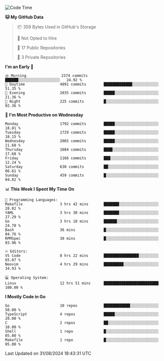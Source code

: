 <!--START_SECTION:waka-->
![Code Time](http://img.shields.io/badge/Code%20Time-858%20hrs%2014%20mins-blue)

**🐱 My GitHub Data** 

> 📦 359 Bytes Used in GitHub's Storage 
 > 
> 🚫 Not Opted to Hire
 > 
> 📜 17 Public Repositories 
 > 
> 🔑 3 Private Repositories 
 > 
**I'm an Early 🐤** 

```text
🌞 Morning                2374 commits        ██████░░░░░░░░░░░░░░░░░░░   24.92 % 
🌆 Daytime                4891 commits        █████████████░░░░░░░░░░░░   51.35 % 
🌃 Evening                2035 commits        █████░░░░░░░░░░░░░░░░░░░░   21.36 % 
🌙 Night                  225 commits         █░░░░░░░░░░░░░░░░░░░░░░░░   02.36 % 
```
📅 **I'm Most Productive on Wednesday** 

```text
Monday                   1792 commits        █████░░░░░░░░░░░░░░░░░░░░   18.81 % 
Tuesday                  1729 commits        █████░░░░░░░░░░░░░░░░░░░░   18.15 % 
Wednesday                2065 commits        █████░░░░░░░░░░░░░░░░░░░░   21.68 % 
Thursday                 1684 commits        ████░░░░░░░░░░░░░░░░░░░░░   17.68 % 
Friday                   1166 commits        ███░░░░░░░░░░░░░░░░░░░░░░   12.24 % 
Saturday                 630 commits         ██░░░░░░░░░░░░░░░░░░░░░░░   06.61 % 
Sunday                   459 commits         █░░░░░░░░░░░░░░░░░░░░░░░░   04.82 % 
```


📊 **This Week I Spent My Time On** 

```text
💬 Programming Languages: 
Makefile                 3 hrs 42 mins       ███████░░░░░░░░░░░░░░░░░░   28.82 % 
YAML                     3 hrs 30 mins       ███████░░░░░░░░░░░░░░░░░░   27.29 % 
Go                       3 hrs 10 mins       ██████░░░░░░░░░░░░░░░░░░░   24.70 % 
Bash                     36 mins             █░░░░░░░░░░░░░░░░░░░░░░░░   04.76 % 
RPMSpec                  30 mins             █░░░░░░░░░░░░░░░░░░░░░░░░   03.96 % 

🔥 Editors: 
VS Code                  8 hrs 22 mins       ████████████████░░░░░░░░░   65.07 % 
Neovim                   4 hrs 29 mins       █████████░░░░░░░░░░░░░░░░   34.93 % 

💻 Operating System: 
Linux                    12 hrs 51 mins      █████████████████████████   100.00 % 
```

**I Mostly Code in Go** 

```text
Go                       10 repos            ████████████░░░░░░░░░░░░░   50.00 % 
TypeScript               4 repos             █████░░░░░░░░░░░░░░░░░░░░   20.00 % 
C                        2 repos             ██░░░░░░░░░░░░░░░░░░░░░░░   10.00 % 
Shell                    1 repo              █░░░░░░░░░░░░░░░░░░░░░░░░   05.00 % 
Makefile                 1 repo              █░░░░░░░░░░░░░░░░░░░░░░░░   05.00 % 
```




 Last Updated on 31/08/2024 18:43:31 UTC
<!--END_SECTION:waka-->
